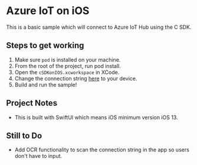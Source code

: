 # Azure IoT on iOS

This is a basic sample which will connect to Azure IoT Hub using the C SDK.

## Steps to get working

1. Make sure `pod` is installed on your machine.
1. From the root of the project, run pod install.
1. Open the `cSDKonIOS.xcworkspace` in XCode.
1. Change the connection string [here](https://github.com/danelikethedog/azure-iot-on-ios/blob/f8d5f427a0b85744909314646613a7f25c795d37/cSDKonIOS/iotDemoView.swift#L10) to your device.
1. Build and run the sample!

## Project Notes
- This is built with SwiftUI which means iOS minimum version iOS 13.

## Still to Do
- Add OCR functionality to scan the connection string in the app so users don't have to input.